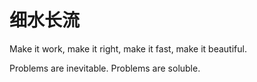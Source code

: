 # 细水长流


Make it work, make it right, make it fast, make it beautiful.

Problems are inevitable.
Problems are soluble.

